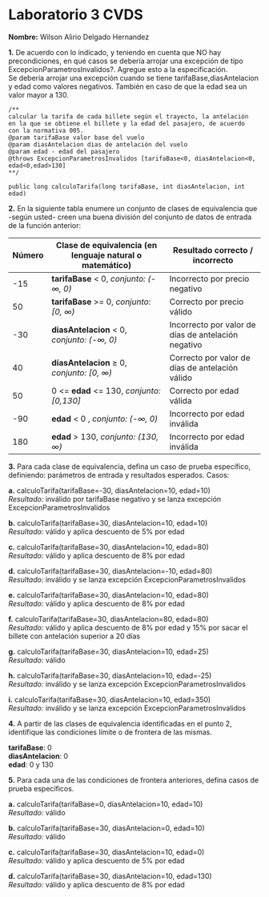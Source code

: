 # Laboratorio 3 CVDS
**Nombre:** Wilson Alirio Delgado Hernandez


**1.** De acuerdo con lo indicado, y teniendo en cuenta que NO hay precondiciones, en qué casos se debería arrojar una excepción de tipo ExcepcionParametrosInvalidos?. Agregue esto a la especificación.\
Se debería arrojar una excepción cuando se tiene tarifaBase,diasAntelacion y edad como valores negativos. 
También en caso de que la edad sea un valor mayor a 130.

~~~
/**
calcular la tarifa de cada billete según el trayecto, la antelación 
en la que se obtiene el billete y la edad del pasajero, de acuerdo 
con la normativa 005.
@param tarifaBase valor base del vuelo
@param diasAntelacion dias de antelación del vuelo
@param edad - edad del pasajero
@throws ExcepcionParametrosInvalidos [tarifaBase<0, diasAntelacion<0, edad<0,edad>130]
**/

public long calculoTarifa(long tarifaBase, int diasAntelacion, int edad)
~~~

**2.** En la siguiente tabla enumere un conjunto de clases de equivalencia que -según usted- creen una buena división del conjunto de datos de entrada de la función anterior:


| Número | Clase de equivalencia (en lenguaje natural o matemático) | Resultado correcto / incorrecto |
| -- | -- | -- |
| -15 | **tarifaBase** < 0, *conjunto: (-∞, 0)* | Incorrecto por precio negativo |
| 50 | **tarifaBase** >= 0, *conjunto: [0, ∞)* | Correcto por precio válido |
| -30 | **diasAntelacion** < 0, *conjunto: (-∞, 0)* | Incorrecto por valor de días de antelación negativo |
| 40 | **díasAntelacion** ≥ 0, *conjunto: [0, ∞)*| Correcto por valor de días de antelación válido |
| 50 | 0 <= **edad** <= 130, *conjunto: [0,130]* | Correcto por edad válida |
| -90 | **edad** < 0 , *conjunto: (-∞, 0)* | Incorrecto por edad inválida |
| 180 | **edad** > 130, *conjunto: (130, ∞)* | Incorrecto por edad inválida |


**3.** Para cada clase de equivalencia, defina un caso de prueba específico, definiendo: parámetros de entrada y resultados esperados.
Casos:

**a.**
calculoTarifa(tarifaBase=-30, diasAntelacion=10, edad=10)\
*Resultado:* inválido por tarifaBase negativo y se lanza excepción  ExcepcionParametrosInvalidos

**b.**
calculoTarifa(tarifaBase=30, diasAntelacion=10, edad=10)\
*Resultado:* válido y aplica descuento de 5% por edad

**c.**
calculoTarifa(tarifaBase=30, diasAntelacion=10, edad=80)\
*Resultado:* válido y aplica descuento de 8% por edad

**d.**
calculoTarifa(tarifaBase=30, diasAntelacion=-10, edad=80)\
*Resultado:* inválido y se lanza excepción  ExcepcionParametrosInvalidos


**e.**
calculoTarifa(tarifaBase=30, diasAntelacion=10, edad=80)\
*Resultado:* válido y aplica descuento de 8% por edad


**f.**
calculoTarifa(tarifaBase=30, diasAntelacion=80, edad=80)\
*Resultado:* válido y aplica descuento de 8% por edad y 15% por sacar el billete con antelación superior a 20 días


**g.**
calculoTarifa(tarifaBase=30, diasAntelacion=10, edad=25)\
*Resultado:* válido 


**h.**
calculoTarifa(tarifaBase=30, diasAntelacion=10, edad=-25)\
*Resultado:* inválido y  se lanza excepción  ExcepcionParametrosInvalidos

**i.**
calculoTarifa(tarifaBase=30, diasAntelacion=10, edad=350)\
*Resultado:* inválido y  se lanza excepción  ExcepcionParametrosInvalidos


**4.** A partir de las clases de equivalencia identificadas en el punto 2, identifique las condiciones límite o de frontera de las mismas.

**tarifaBase**: 0\
**diasAntelacion**: 0\
**edad**: 0 y 130

**5.** Para cada una de las condiciones de frontera anteriores, defina casos de prueba específicos.

**a.**
calculoTarifa(tarifaBase=0, diasAntelacion=10, edad=10)\
*Resultado:* válido 

**b.**
calculoTarifa(tarifaBase=30, diasAntelacion=0, edad=10)\
*Resultado:* válido

**c.**
calculoTarifa(tarifaBase=30, diasAntelacion=10, edad=0)\
*Resultado:* válido y aplica descuento de 5% por edad

**d.**
calculoTarifa(tarifaBase=30, diasAntelacion=10, edad=130)\
*Resultado:* válido y aplica descuento de 8% por edad